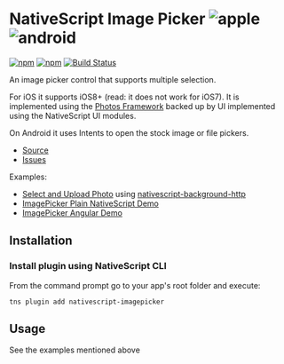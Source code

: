 # NativeScript Image Picker ![apple](https://cdn3.iconfinder.com/data/icons/picons-social/57/16-apple-32.png) ![android](https://cdn4.iconfinder.com/data/icons/logos-3/228/android-32.png) 


[![npm](https://img.shields.io/npm/v/nativescript-imagepicker.svg)](https://www.npmjs.com/package/nativescript-imagepicker)
[![npm](https://img.shields.io/npm/dm/nativescript-imagepicker.svg)](https://www.npmjs.com/package/nativescript-imagepicker)
[![Build Status](https://travis-ci.org/NativeScript/nativescript-imagepicker.svg?branch=master)](https://travis-ci.org/NativeScript/nativescript-imagepicker)


An image picker control that supports multiple selection.

For iOS it supports iOS8+ (read: it does not work for iOS7). It is implemented using the [Photos Framework](https://developer.apple.com/library/prerelease/ios//documentation/Photos/Reference/Photos_Framework/index.html) backed up by UI implemented using the NativeScript UI modules.

On Android it uses Intents to open the stock image or file pickers. 

 - [Source](https://github.com/NativeScript/nativescript-imagepicker/src)
 - [Issues](https://github.com/NativeScript/nativescript-imagepicker/issues)

Examples:
 - [Select and Upload Photo](https://github.com/NativeScript/sample-ImageUpload) using [nativescript-background-http](https://github.com/NativeScript/nativescript-background-http)
 - [ImagePicker Plain NativeScript Demo](https://github.com/NativeScript/nativescript-imagepicker/tree/master/demo/app)
 - [ImagePicker Angular Demo](https://github.com/NativeScript/nativescript-imagepicker/tree/master/demo/app)

## Installation

### Install plugin using NativeScript CLI
From the command prompt go to your app's root folder and execute:
```
tns plugin add nativescript-imagepicker
```

## Usage

See the examples mentioned above